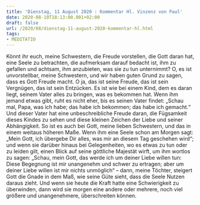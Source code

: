 ```yaml
---
title: 'Dienstag, 11 August 2020 : Kommentar Hl. Vinzenz von Paul'
date: 2020-08-10T18:13:00.001+02:00
draft: false
url: /2020/08/dienstag-11-august-2020-kommentar-hl.html
tags: 
- MEDITATIO
---
```


Könnt ihr euch, meine Schwestern, die Freude vorstellen, die Gott daran hat, eine Seele zu betrachten, die aufmerksam darauf bedacht ist, ihm zu gefallen und achtsam, ihm anzubieten, was sie zu tun unternimmt? O, es ist unvorstellbar, meine Schwestern, und wir haben guten Grund zu sagen, dass es Gott Freude macht. O ja, das ist seine Freude, das ist sein Vergnügen, das ist sein Entzücken. Es ist wie bei einem Kind, dem es daran liegt, seinem Vater alles zu bringen, was es bekommen hat. Wenn ihm jemand etwas gibt, ruht es nicht eher, bis es seinen Vater findet: „Schau mal, Papa, was ich habe; das habe ich bekommen; das habe ich gemacht.“ Und dieser Vater hat eine unbeschreibliche Freude daran, die Fügsamkeit dieses Kindes zu sehen und diese kleinen Zeichen der Liebe und seiner Abhängigkeit. So ist es auch bei Gott, meine lieben Schwestern, und das in einem weitaus höheren Maße. Wenn ihm eine Seele schon am Morgen sagt: „Mein Gott, ich übergebe Dir alles, was mir an diesem Tag geschehen wird“; und wenn sie darüber hinaus bei Gelegenheiten, wo es etwas zu tun oder zu leiden gilt, einen Blick auf seine göttliche Majestät wirft, um ihm wortlos zu sagen: „Schau, mein Gott, das werde ich um deiner Liebe willen tun: Diese Begegnung ist mir unangenehm und schwer zu ertragen; aber um deiner Liebe willen ist mir nichts unmöglich“ – dann, meine Töchter, steigert Gott die Gnade in dem Maß, wie seine Güte sieht, dass die Seele Nutzen daraus zieht. Und wenn sie heute die Kraft hatte eine Schwierigkeit zu überwinden, dann wird sie morgen eine andere oder mehrere, noch viel größere und unangenehmere, überschreiten können.